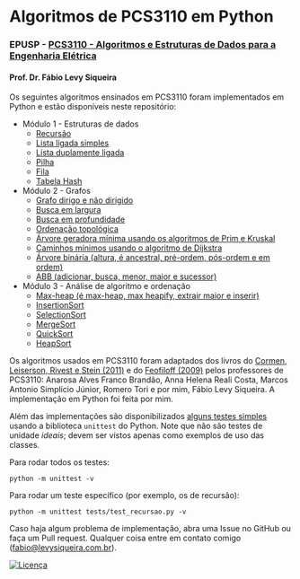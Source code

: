 # Algoritmos de PCS3110 em Python

### EPUSP - [PCS3110 - Algoritmos e Estruturas de Dados para a Engenharia Elétrica](https://uspdigital.usp.br/jupiterweb/obterDisciplina?sgldis=pcs3110)

#### Prof. Dr. Fábio Levy Siqueira

Os seguintes algoritmos ensinados em PCS3110 foram implementados em Python e estão disponíveis neste repositório:

- Módulo 1 - Estruturas de dados
    - [Recursão](modulo1/recursao.py)
    - [Lista ligada simples](modulo1/listaligada.py)
    - [Lista duplamente ligada](modulo1/listaduplamenteligada.py)
    - [Pilha](modulo1/pilha.py)
    - [Fila](modulo1/fila.py)
    - [Tabela Hash](modulo1/hash.py)
- Módulo 2 - Grafos
    - [Grafo dirigo e não dirigido](modulo2/grafo.py)
    - [Busca em largura](modulo2/grafo.py)
    - [Busca em profundidade](modulo2/grafo.py)
    - [Ordenação topológica](modulo2/grafo.py)
    - [Árvore geradora mínima usando os algoritmos de Prim e Kruskal](modulo2/grafo.py)
    - [Caminhos mínimos usando o algoritmo de Dijkstra](modulo2/grafo.py)
    - [Árvore binária (altura, é ancestral, pré-ordem, pós-ordem e em ordem)](modulo2/arvore.py)
    - [ABB (adicionar, busca, menor, maior e sucessor)](modulo2/arvore.py)
- Módulo 3 - Análise de algoritmo e ordenação
    - [Max-heap (é max-heap, max heapify, extrair maior e inserir)](modulo3/maxheap.py)
    - [InsertionSort](modulo3/ordenacao.py)
    - [SelectionSort](modulo3/ordenacao.py)
    - [MergeSort](modulo3/ordenacao.py)
    - [QuickSort](modulo3/ordenacao.py)
    - [HeapSort](modulo3/ordenacao.py)

Os algoritmos usados em PCS3110 foram adaptados dos livros do [Cormen, Leiserson, Rivest e Stein (2011)](https://mitpress.mit.edu/books/introduction-algorithms-third-edition) e do [Feofiloff (2009)](https://www.ime.usp.br/~pf/algoritmos-livro/) pelos professores de PCS3110: Anarosa Alves Franco Brandão, Anna Helena Reali Costa, Marcos Antonio Simplício Júnior, Romero Tori e por mim, Fábio Levy Siqueira. A implementação em Python foi feita por mim.

Além das implementações são disponibilizados [alguns testes simples](https://github.com/levysiqueira/py-pcs3110/tree/master/tests) usando a biblioteca `unittest` do Python. Note que não são testes de unidade *ideais*; devem ser vistos apenas como exemplos de uso das classes.

Para rodar todos os testes:

    python -m unittest -v

Para rodar um teste específico (por exemplo, os de recursão):

    python -m unittest tests/test_recursao.py -v

Caso haja algum problema de implementação, abra uma Issue no GitHub ou faça um Pull request. Qualquer coisa entre em contato comigo (fabio@levysiqueira.com.br).

[![Licença](https://i.creativecommons.org/l/by/4.0/88x31.png)](http://creativecommons.org/licenses/by/4.0/)
